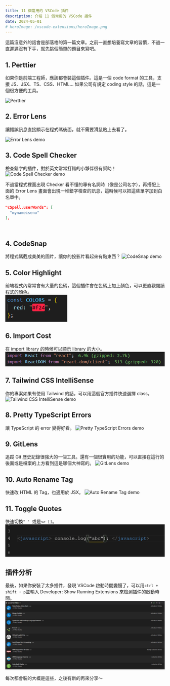 ```yaml
---
title: 11 個常用的 VSCode 插件
description: 介紹 11 個常用的 VSCode 插件
date: 2024-05-01
# heroImage: /vscode-extensions/heroImage.png
---
```


這篇沒意外的話會是部落格的第一篇文章。之前一直想培養寫文章的習慣，不過一直遲遲沒有下手，就先挑個簡單的題目來寫吧。

## 1. Perttier

如果你是前端工程師，應該都會裝這個插件。這是一個 code format 的工具，支援 JS、JSX、TS、CSS、HTML... 如果公司有規定 coding style 的話，這是一個很方便的工具。

![Perttier](https://lh3.googleusercontent.com/sfHO5MKevLesNw1grlh21j0hgtH5IaMmASI5aVv_-gYyF7dvA96FlS7mdagWM6NDPxfEY2JwkArooEZZPOzXmu01-g=w640-h400-e365-rj-sc0x00ffffff)

## 2. Error Lens

讓錯誤訊息直接顯示在程式碼後面，就不需要滑鼠貼上去看了。

![Error Lens demo](https://raw.githubusercontent.com/usernamehw/vscode-error-lens/master/img/demo.png)

## 3. Code Spell Checker

檢查錯字的插件，對於英文常常打錯的小夥伴很有幫助！
![Code Spell Checker demo](https://raw.githubusercontent.com/streetsidesoftware/vscode-spell-checker/main/images/suggestions.gif)

不過當程式裡面出現 Checker 看不懂的專有名詞時（像是公司名字），再搭配上面的 Error Lens 畫面會出現一堆錯字檢查的訊息，這時候可以把這些單字加到白名單中。

```json
"cSpell.userWords": [
  "mynameiseno"
],
```

<br/>

## 4. CodeSnap

將程式碼截成美美的圖片，讓你的投影片看起來有點東西？
![CodeSnap demo](https://raw.githubusercontent.com/kufii/CodeSnap/master/examples/monokai_fira-code.png)

## 5. Color Highlight

前端程式內常常會有大量的色碼，這個插件會在色碼上加上顏色，可以更直觀閱讀程式的顏色。<br/>
![Color Highlight demo](public/2024/vscode-extensions/color-highlight.png)

## 6. Import Cost

在 import library 的時候可以顯示 library 的大小。
![Import Cost demo](public/2024/vscode-extensions/import-cost.png)

## 7. Tailwind CSS IntelliSense

你的專案如果有使用 Tailwind 的話，可以用這個官方插件快速選擇 class。
![Tailwind CSS IntelliSense demo](https://raw.githubusercontent.com/bradlc/vscode-tailwindcss/master/packages/vscode-tailwindcss/.github/autocomplete.png)

## 8. Pretty TypeScript Errors

讓 TypeScript 的 error 變得好看。
![Pretty TypeScript Errors demo](https://github.com/yoavbls/pretty-ts-errors/raw/main/assets/this.png)

## 9. GitLens

追蹤 Git 歷史記錄很強大的一個工具。還有一個很實用的功能，可以直接在這行的後面或是檔案的上方看到這是哪個大神寫的。
![GitLens demo](https://raw.githubusercontent.com/gitkraken/vscode-gitlens/main/images/docs/current-line-blame.png)

## 10. Auto Rename Tag

快速改 HTML 的 Tag，也適用於 JSX。
![Auto Rename Tag demo](https://github.com/formulahendry/vscode-auto-rename-tag/raw/HEAD/images/usage.gif)

## 11. Toggle Quotes

快速切換`" ' `或是`<> []`。
![Toggle Quotes Tag demo](public/2024/vscode-extensions/toggle-quotes-demo.gif)

## 插件分析

最後，如果你安裝了太多插件，發現 VSCode 啟動時間變慢了，可以用`ctrl + shift + p`並輸入 Developer: Show Running Extensions 來檢測插件的啟動時間。
![Toggle Quotes Tag demo](public/2024/vscode-extensions/extensions-analyze.png)

每次都會裝的大概是這些，之後有新的再來分享～
